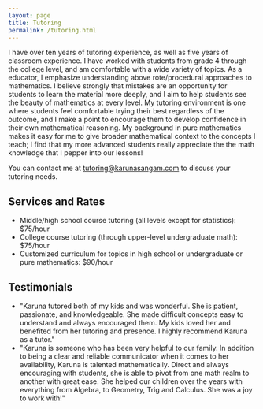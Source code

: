 ```yaml
---
layout: page
title: Tutoring
permalink: /tutoring.html
---
```


I have over ten years of tutoring experience, as well as five years of classroom experience. I have worked with students from grade 4 through the college level, and am comfortable with a wide variety of topics. As a educator, I emphasize understanding above rote/procedural approaches to mathematics. I believe strongly that mistakes are an opportunity for students to learn the material more deeply, and I aim to help students see the beauty of mathematics at every level. My tutoring environment is one where students feel comfortable trying their best regardless of the outcome, and I make a point to encourage them to develop confidence in their own mathematical reasoning. My background in pure mathematics makes it easy for me to give broader mathematical context to the concepts I teach; I find that my more advanced students really appreciate the the math knowledge that I pepper into our lessons!

You can contact me at [tutoring@karunasangam.com](mailto:tutoring@karunasangam.com) to discuss your tutoring needs.

## Services and Rates
<ul>
	<li>
		Middle/high school course tutoring (all levels except for statistics): $75/hour
	</li>
	<li>
		College course tutoring (through upper-level undergraduate math): $75/hour
	</li>
	<li>
		Customized curriculum for topics in high school or undergraduate or pure mathematics: $90/hour
	</li>
</ul>


## Testimonials
<ul>
	<li>
		"Karuna tutored both of my kids and was wonderful. She is patient, passionate, and knowledgeable. She made difficult concepts easy to understand and always encouraged them. My kids loved her and benefited from her tutoring and presence. I highly recommend Karuna as a tutor."
	</li>
	<li>
		"Karuna is someone who has been very helpful to our family. In addition to being a clear and reliable communicator when it comes to her availability, Karuna is talented mathematically. Direct and always encouraging with students, she is able to pivot from one math realm to another with great ease. She helped our children over the years with everything from Algebra, to Geometry, Trig and Calculus. She was a joy to work with!"
	</li>
</ul>
